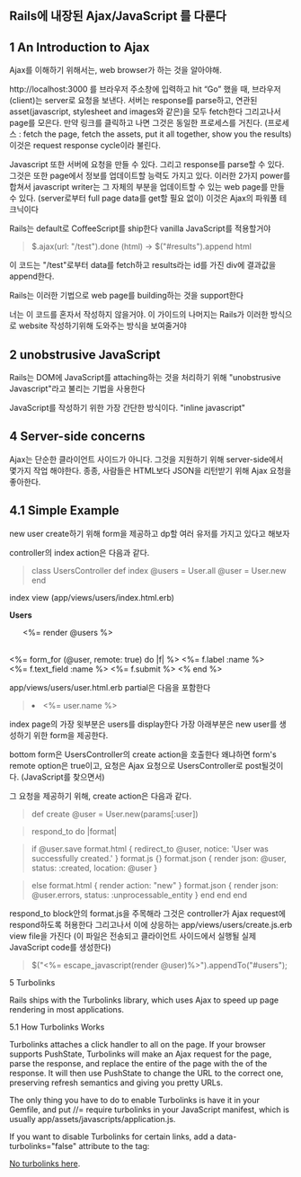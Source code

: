 ## Rails에 내장된 Ajax/JavaScript 를 다룬다



## 1 An Introduction to Ajax
Ajax를 이해하기 위해서는, web browser가 하는 것을 알아야해.

http://localhost:3000 를 브라우저 주소창에 입력하고 hit “Go” 했을 때,
브라우저(client)는 server로 요청을 보낸다.
서버는 response를 parse하고,
연관된 asset(javascript, stylesheet and images와 같은)을 모두 fetch한다
그리고나서 page를 모은다.
만약 링크를 클릭하고 나면
그것은 동일한 프로세스를 거친다.
(프로세스 : fetch the page, fetch the assets, put it all together, show you the results)
이것은 request response cycle이라 불린다.

Javascript 또한 서버에 요청을 만들 수 있다.
그리고 response를 parse할 수 있다.
그것은 또한 page에서 정보를 업데이트할 능력도 가지고 있다.
이러한 2가지 power를 합쳐서
javascript writer는 그 자체의 부분을 업데이트할 수 있는 web page를 만들 수 있다.
(server로부터 full page data를 get할 필요 없이)
이것은 Ajax의 파워풀 테크닉이다

Rails는 default로 CoffeeScript를 ship한다
vanilla JavaScript를 적용할거야

> $.ajax(url: "/test").done (html) ->
> $("#results").append html

이 코드는 "/test"로부터 data를 fetch하고
results라는 id를 가진 div에 결과값을 append한다.

Rails는 이러한 기법으로 web page를 building하는 것을 support한다

너는 이 코드를 혼자서 작성하지 않을거야.
이 가이드의 나머지는
Rails가 이러한 방식으로 website 작성하기위해 도와주는 방식을 보여줄거야


## 2 unobstrusive JavaScript

Rails는
DOM에 JavaScript를 attaching하는 것을 처리하기 위해
"unobstrusive Javascript"라고 불리는 기법을 사용한다

JavaScript를 작성하기 위한 가장 간단한 방식이다.
"inline javascript"



## 4 Server-side concerns

Ajax는 단순한 클라이언트 사이드가 아니다.
그것을 지원하기 위해 server-side에서 몇가지 작업 해야한다.
종종, 사람들은 HTML보다 JSON을 리턴받기 위해 Ajax 요청을 좋아한다.


## 4.1 Simple Example

new user create하기 위해 form을 제공하고
dp할 여러 유저를 가지고 있다고 해보자

controller의 index action은 다음과 같다.

>class UsersController
>  def index
>    @users = User.all
>    @user = User.new
>  end


index view (app/views/users/index.html.erb)

<b>Users</b>
<ul id = "users">
<%= render @users %>
</ul>
<br>
<%= form_for (@user, remote: true) do |f| %>
  <%= f.label :name %> <br>
  <%= f.text_field :name %>
  <%= f.submit %>
<% end %>

app/views/users/user.html.erb partial은 다음을 포함한다

> <li><%= user.name %> </li>

index page의 가장 윗부분은  users를 display한다
가장 아래부분은 new user를 생성하기 위한 form을 제공한다.

bottom form은 UsersController의 create action을 호출한다
왜냐하면 form's remote option은 true이고,
요청은 Ajax 요청으로 UsersController로 post될것이다.
(JavaScript를 찾으면서)

그 요청을 제공하기 위해,
create action은 다음과 같다.

> def create
>  @user = User.new(params[:user])

>  respond_to do |format|

>    if @user.save
>      format.html { redirect_to @user, notice: 'User was successfully created.' }
>      format.js   {}
>      format.json { render json: @user, status: :created, location: @user }

>    else
>      format.html { render action: "new" }
>      format.json { render json: @user.errors, status: :unprocessable_entity }
>    end
>  end
>end

respond_to block안의 format.js을 주목해라
그것은 controller가 Ajax request에 respond하도록 허용한다
그리고나서
이에 상응하는 app/views/users/create.js.erb view file을 가진다
(이 파일은 전송되고 클라이언트 사이드에서 실행될 실제 JavaScript code를 생성한다)


> $("<%= escape_javascript(render @user)%>").appendTo("#users");
















5 Turbolinks

Rails ships with the Turbolinks library, which uses Ajax to speed up page rendering in most applications.

5.1 How Turbolinks Works

Turbolinks attaches a click handler to all <a> on the page. If your browser supports PushState, Turbolinks will make an Ajax request for the page, parse the response, and replace the entire <body> of the page with the <body> of the response. It will then use PushState to change the URL to the correct one, preserving refresh semantics and giving you pretty URLs.

The only thing you have to do to enable Turbolinks is have it in your Gemfile, and put //= require turbolinks in your JavaScript manifest, which is usually app/assets/javascripts/application.js.

If you want to disable Turbolinks for certain links, add a data-turbolinks="false" attribute to the tag:

<a href="..." data-turbolinks="false">No turbolinks here</a>.
